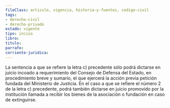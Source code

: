 ```yaml
---
fileClass: articulo, vigencia, historia-y-fuentes, codigo-civil
tags:
- derecho-civil
- derecho-privado
estado: vigente
tipo: inciso
libro:
titulo:
parrafo:
corriente-juridica:
---
```

La sentencia a que se refiere la letra c) precedente sólo podrá dictarse en juicio incoado a requerimiento del Consejo de Defensa del Estado, en procedimiento breve y sumario, el que ejercerá la acción previa petición fundada del Ministerio de Justicia. En el caso a que se refiere el número 2 de la letra c) precedente, podrá también dictarse en juicio promovido por la institución llamada a recibir los bienes de la asociación o fundación en caso de extinguirse.